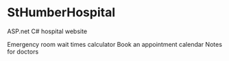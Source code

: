 # StHumberHospital
ASP.net C# hospital website

Emergency room wait times calculator
Book an appointment calendar 
Notes for doctors 
